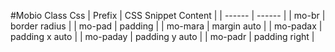 #Mobio Class Css
| Prefix | CSS Snippet Content |
| ------ | ------ |
| mo-br | border radius |
| mo-pad | padding |
| mo-mara | margin auto |
| mo-padax | padding x auto |
| mo-paday | padding y auto |
| mo-padr | padding right |


